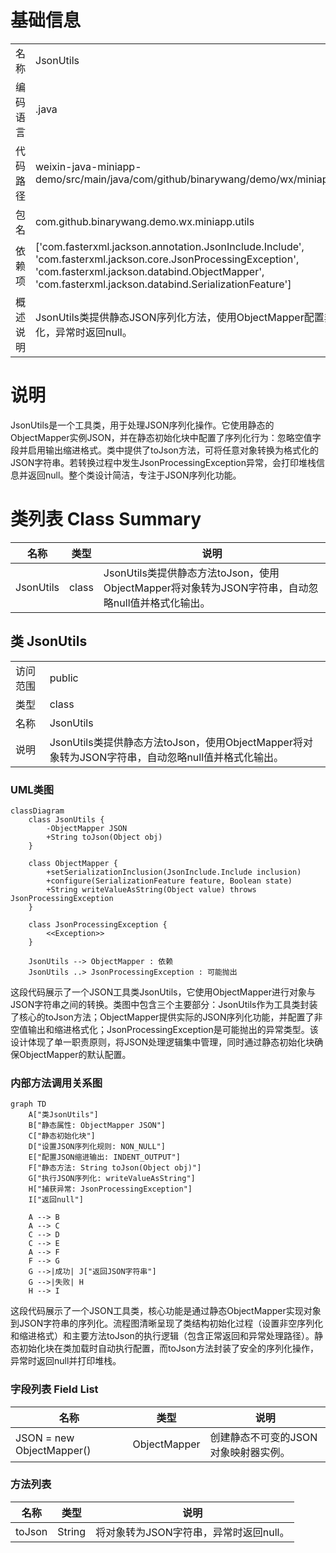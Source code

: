 # 基础信息

|      |      |
|------|------|
| 名称 | JsonUtils |
| 编码语言 | .java |
| 代码路径 | weixin-java-miniapp-demo/src/main/java/com/github/binarywang/demo/wx/miniapp/utils/JsonUtils.java |
| 包名 | com.github.binarywang.demo.wx.miniapp.utils |
| 依赖项 | ['com.fasterxml.jackson.annotation.JsonInclude.Include', 'com.fasterxml.jackson.core.JsonProcessingException', 'com.fasterxml.jackson.databind.ObjectMapper', 'com.fasterxml.jackson.databind.SerializationFeature'] |
| 概述说明 | JsonUtils类提供静态JSON序列化方法，使用ObjectMapper配置非空字段输出和格式化，异常时返回null。 |

# 说明

JsonUtils是一个工具类，用于处理JSON序列化操作。它使用静态的ObjectMapper实例JSON，并在静态初始化块中配置了序列化行为：忽略空值字段并启用输出缩进格式。类中提供了toJson方法，可将任意对象转换为格式化的JSON字符串。若转换过程中发生JsonProcessingException异常，会打印堆栈信息并返回null。整个类设计简洁，专注于JSON序列化功能。

# 类列表 Class Summary

| 名称   | 类型  | 说明 |
|-------|------|-------------|
| JsonUtils | class | JsonUtils类提供静态方法toJson，使用ObjectMapper将对象转为JSON字符串，自动忽略null值并格式化输出。 |



## 类 JsonUtils

|      |      |
|------|------|
| 访问范围 | public |
| 类型 | class |
| 名称 | JsonUtils |
| 说明 | JsonUtils类提供静态方法toJson，使用ObjectMapper将对象转为JSON字符串，自动忽略null值并格式化输出。 |


### UML类图

```mermaid
classDiagram
    class JsonUtils {
        -ObjectMapper JSON
        +String toJson(Object obj)
    }

    class ObjectMapper {
        +setSerializationInclusion(JsonInclude.Include inclusion)
        +configure(SerializationFeature feature, Boolean state)
        +String writeValueAsString(Object value) throws JsonProcessingException
    }

    class JsonProcessingException {
        <<Exception>>
    }

    JsonUtils --> ObjectMapper : 依赖
    JsonUtils ..> JsonProcessingException : 可能抛出
```

这段代码展示了一个JSON工具类JsonUtils，它使用ObjectMapper进行对象与JSON字符串之间的转换。类图中包含三个主要部分：JsonUtils作为工具类封装了核心的toJson方法；ObjectMapper提供实际的JSON序列化功能，并配置了非空值输出和缩进格式化；JsonProcessingException是可能抛出的异常类型。该设计体现了单一职责原则，将JSON处理逻辑集中管理，同时通过静态初始化块确保ObjectMapper的默认配置。


### 内部方法调用关系图

```mermaid
graph TD
    A["类JsonUtils"]
    B["静态属性: ObjectMapper JSON"]
    C["静态初始化块"]
    D["设置JSON序列化规则: NON_NULL"]
    E["配置JSON缩进输出: INDENT_OUTPUT"]
    F["静态方法: String toJson(Object obj)"]
    G["执行JSON序列化: writeValueAsString"]
    H["捕获异常: JsonProcessingException"]
    I["返回null"]

    A --> B
    A --> C
    C --> D
    C --> E
    A --> F
    F --> G
    G -->|成功| J["返回JSON字符串"]
    G -->|失败| H
    H --> I
```

这段代码展示了一个JSON工具类，核心功能是通过静态ObjectMapper实现对象到JSON字符串的序列化。流程图清晰呈现了类结构初始化过程（设置非空序列化和缩进格式）和主要方法toJson的执行逻辑（包含正常返回和异常处理路径）。静态初始化块在类加载时自动执行配置，而toJson方法封装了安全的序列化操作，异常时返回null并打印堆栈。

### 字段列表 Field List

| 名称  | 类型  | 说明 |
|-------|-------|------|
| JSON = new ObjectMapper() | ObjectMapper | 创建静态不可变的JSON对象映射器实例。 |

### 方法列表

| 名称  | 类型  | 说明 |
|-------|-------|------|
| toJson | String | 将对象转为JSON字符串，异常时返回null。 |




